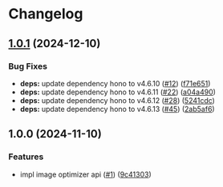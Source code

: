 # Changelog

## [1.0.1](https://github.com/re-taro/img.re-taro.dev/compare/img.re-taro.dev-v1.0.0...img.re-taro.dev-v1.0.1) (2024-12-10)


### Bug Fixes

* **deps:** update dependency hono to v4.6.10 ([#12](https://github.com/re-taro/img.re-taro.dev/issues/12)) ([f71e651](https://github.com/re-taro/img.re-taro.dev/commit/f71e651b96dcf506439b11b2bda4786b24446751))
* **deps:** update dependency hono to v4.6.11 ([#22](https://github.com/re-taro/img.re-taro.dev/issues/22)) ([a04a490](https://github.com/re-taro/img.re-taro.dev/commit/a04a490183ad3d7ed2bed7eacee9df8fdf9ddcd4))
* **deps:** update dependency hono to v4.6.12 ([#28](https://github.com/re-taro/img.re-taro.dev/issues/28)) ([5241cdc](https://github.com/re-taro/img.re-taro.dev/commit/5241cdc311abb5bfceeba8f90f46702f00702972))
* **deps:** update dependency hono to v4.6.13 ([#45](https://github.com/re-taro/img.re-taro.dev/issues/45)) ([2ab5af6](https://github.com/re-taro/img.re-taro.dev/commit/2ab5af6688a789e12b25cb82f6ce1c8d6ef89f48))

## 1.0.0 (2024-11-10)


### Features

* impl image optimizer api ([#1](https://github.com/re-taro/img.re-taro.dev/issues/1)) ([9c41303](https://github.com/re-taro/img.re-taro.dev/commit/9c41303f2decc94d6f4a342ad1a3757bec3d6d7f))
